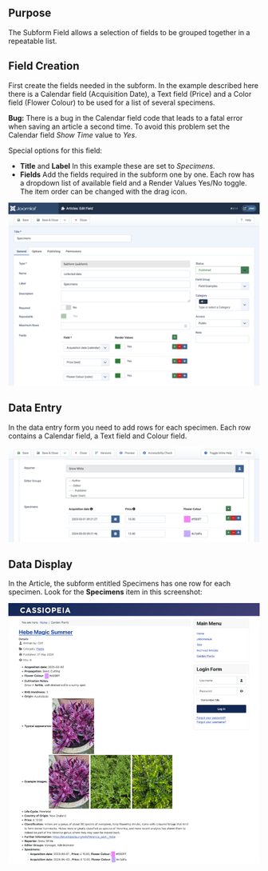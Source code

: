 <!-- Filename: jdocmanual?manual=user&heading=fields&filename=subform.md / Display title: Subform Field -->

## Purpose

The Subform Field allows a selection of fields to be grouped together in a
repeatable list.

## Field Creation

First create the fields needed in the subform. In the example described here
there is a Calendar field (Acquisition Date), a Text field (Price) and a Color
field (Flower Colour) to be used for a list of several specimens.

**Bug:** There is a bug in the Calendar field code that leads to a fatal error
when saving an article a second time. To avoid this problem set the Calendar
field *Show Time* value to *Yes*.

Special options for this field:

- **Title** and **Label** In this example these are set to *Specimens*.
- **Fields** Add the fields required in the subform one by one. Each row
has a dropdown list of available field and a Render Values Yes/No toggle.
The item order can be changed with the drag icon.

![Subform creation](../../../images/en/fields/fields-subform.png "Subform creation")

## Data Entry

In the data entry form you need to add rows for each specimen. Each row
contains a Calendar field, a Text field and Colour field.

![Subform data entry](../../../images/en/fields/fields-subform-entry.png "Subform data entry")

## Data Display

In the Article, the subform entitled Specimens has one row for each specimen.
Look for the **Specimens** item in this screenshot:

![Display of all fields](../../../images/en/fields/fields-display.png "Fields display")

